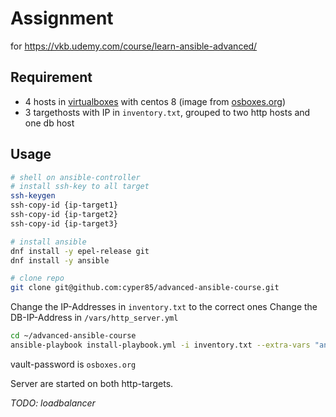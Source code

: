 # Assignment
for https://vkb.udemy.com/course/learn-ansible-advanced/

## Requirement

* 4 hosts in [virtualboxes](https://www.virtualbox.org/) with centos 8 (image from [osboxes.org](https://osboxes.org))
* 3 targethosts with IP in `inventory.txt`, grouped to two http hosts and one db host

## Usage
```bash
# shell on ansible-controller
# install ssh-key to all target
ssh-keygen
ssh-copy-id {ip-target1}
ssh-copy-id {ip-target2}
ssh-copy-id {ip-target3}

# install ansible
dnf install -y epel-release git
dnf install -y ansible

# clone repo
git clone git@github.com:cyper85/advanced-ansible-course.git
```

Change the IP-Addresses in `inventory.txt` to the correct ones
Change the DB-IP-Address in `/vars/http_server.yml`

```bash
cd ~/advanced-ansible-course
ansible-playbook install-playbook.yml -i inventory.txt --extra-vars "ansible_sudo_pass=osboxes.org" --ask-vault-pass
```

vault-password is `osboxes.org`

Server are started on both http-targets.

_TODO: loadbalancer_